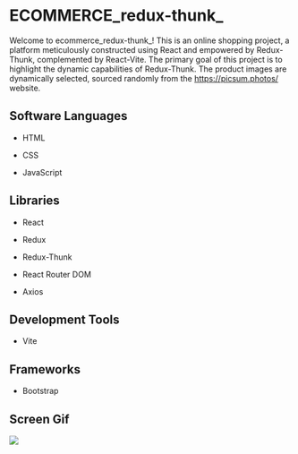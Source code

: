 <h1>ECOMMERCE_redux-thunk_</h1>

Welcome to ecommerce_redux-thunk_! This is an online shopping project, a platform meticulously constructed using React and empowered by Redux-Thunk, complemented by React-Vite. The primary goal of this project is to highlight the dynamic capabilities of Redux-Thunk. The product images are dynamically selected, sourced randomly from the https://picsum.photos/ website.

<h2> Software Languages </h2>

- HTML

- CSS

- JavaScript

<h2> Libraries </h2>

- React

- Redux

- Redux-Thunk

- React Router DOM

- Axios

<h2> Development Tools </h2>

- Vite

<h2> Frameworks </h2>

- Bootstrap

<h2> Screen Gif </h2>

![](ecom.gif)